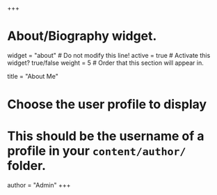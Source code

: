 +++
# About/Biography widget.
widget = "about"  # Do not modify this line!
active = true  # Activate this widget? true/false
weight = 5  # Order that this section will appear in.

title = "About Me"

# Choose the user profile to display
# This should be the username of a profile in your `content/author/` folder.
author = "Admin"
+++
